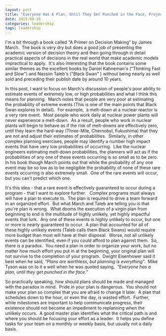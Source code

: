 ```yaml
---
layout: post
title: "Everyone Has A Plan, Until They Get Punched in the Face, Project Management by Mike Tyson"
date: 2015-04-10
categories: leadership
tags: leadership
---
```


I'm a bit through a book called "A Primer on Decision Making" by James March.  The book is very dry but does a good job of presenting the academic version of decision theory and then going through in detail practical aspects of decisions in the real world that make academic models impractical to apply.  It's also interesting that the book contains some similar themes as the excellent books by Daniel Kahneman's ("Thinking Fast and Slow") and Nassim Taleb's ("Black Swan" ) without being nearly as well sold and preceding their publish date by around 10 years.

In this post, I want to focus on March's discussion of people's poor ability to estimate events of extremely low, or high probabilities and what I think this means for planning.  March notes that people are very poor at estimating the probability of extreme events (This is one of the main points that Black Swan explores in detail).  For example,  a melt-down at a nuclear reactor is a very rare event.  Most people who work daily at nuclear power plants will never experience a melt-down.  As a result, people who work in nuclear plants will begin to behave as if the risk of melt-downs are effectively zero, until they learn the hard-way (Three-Mile, Chernobyl, Fukushima) that they are not and adjust their estimates of probabilities.  Similarly, in other complex planning exercises, people may identify a number high impact events that have very low probabilities of occurring.  Like the nuclear engineers estimating melt-down probabilities, the planners will act as if the probabilities of any one of these events occurring is so small as to be zero.   In his book though March points out that while the probability of any one event may be so low as to be negligible the probability of none of these rare events occurring is also extremely small.  One of the rare events will occur, but you can't predict which one.

It's this idea - that a rare event is effectively guaranteed to occur during a program - that I want to explore further.   Complex programs must always will have a plan to execute to.  The plan is required to drive a team forward in an organized effort.  But what March and Taleb are telling you is that you're plan is wrong.  What dooms the execution of a virgin plan from beginning to end is the multitude of highly unlikely, yet highly impactful events that lurk.  Any one of these events is highly unlikely to occur, but one or more is nearly guaranteed to occur.  A plan that accounted for all of these highly unlikely events (Taleb calls them Black Swans) would require more budget than most will have at their disposal.  Worse, not all unlikely events can be identified, even if you could afford to plan against them.  So, there is a paradox.  You need a plan in order to organize your work, but no matter how much effort you put in at the beginning, your original plan will not survive to the completion of your program.  Dwight Eisenhower said it best when he said, _"Plans are worthless, but planning is everything"._  Mike Tyson was on to it a well when he was quoted saying,  _"Everyone has a plan, until they get punched in the face."_

So practically speaking, how should plans should be made and managed with the paradox in mind.  Pride in your plan is dangerous.  You should not make your plan so complex that you are afraid to change it later.  A plan that schedules down to the hour, or even the day, is wasted effort.  Further, while milestones are important to help communicate progress, their existence should not become an impediment to replanning when the unlikely occurs.  A good master plan identifies what the critical path is and where you should be focusing your effort as a leader.  It helps you define tasks for your team on a monthly or weekly basis, but usually not a daily basis.